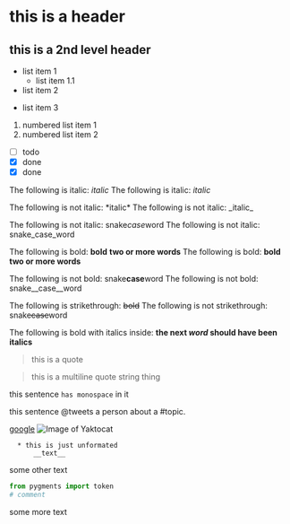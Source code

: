 # this is a header

## this is a 2nd level header

* list item 1
  * list item 1.1
* list item 2
- list item 3

1. numbered list item 1
1. numbered list item 2

- [ ] todo
- [x] done
- [X] done

The following is italic: *italic*
The following is italic: _italic_

The following is not italic: \*italic\*
The following is not italic: \_italic\_

The following is not italic: snake*case*word
The following is not italic: snake_case_word

The following is bold: **bold** **two or more words**
The following is bold: __bold__ __two or more words__

The following is not bold: snake**case**word
The following is not bold: snake__case__word

The following is strikethrough: ~~bold~~
The following is not strikethrough: snake~~case~~word

The following is bold with italics inside: **the next _word_ should have been italics**

> this is a quote

> this is a multiline
> quote string thing

this sentence `has monospace` in it

this sentence @tweets a person about a #topic.

[google](https://google.com/some/path.html)
![Image of Yaktocat](https://octodex.github.com/images/yaktocat.png)

```
  * this is just unformated
      __text__
```

some other text

```python
from pygments import token
# comment
```

some more text
